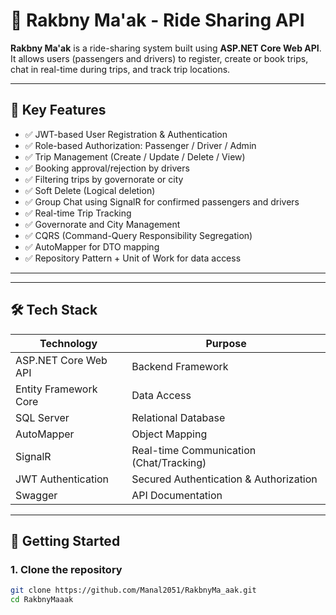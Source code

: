 # 🚗 Rakbny Ma'ak - Ride Sharing API

**Rakbny Ma'ak** is a ride-sharing system built using **ASP.NET Core Web API**. It allows users (passengers and drivers) to register, create or book trips, chat in real-time during trips, and track trip locations.

---

## 📌 Key Features

- ✅ JWT-based User Registration & Authentication
- ✅ Role-based Authorization: Passenger / Driver / Admin
- ✅ Trip Management (Create / Update / Delete / View)
- ✅ Booking approval/rejection by drivers
- ✅ Filtering trips by governorate or city
- ✅ Soft Delete (Logical deletion)
- ✅ Group Chat using SignalR for confirmed passengers and drivers
- ✅ Real-time Trip Tracking
- ✅ Governorate and City Management
- ✅ CQRS (Command-Query Responsibility Segregation)
- ✅ AutoMapper for DTO mapping
- ✅ Repository Pattern + Unit of Work for data access

---


---

## 🛠️ Tech Stack

| Technology              | Purpose                               |
|-------------------------|----------------------------------------|
| ASP.NET Core Web API    | Backend Framework                      |
| Entity Framework Core   | Data Access                            |
| SQL Server              | Relational Database                    |
| AutoMapper              | Object Mapping                         |
| SignalR                 | Real-time Communication (Chat/Tracking)|
| JWT Authentication      | Secured Authentication & Authorization |
| Swagger                 | API Documentation                      |

---

## 🚀 Getting Started

### 1. Clone the repository

```bash
git clone https://github.com/Manal2051/RakbnyMa_aak.git
cd RakbnyMaaak
